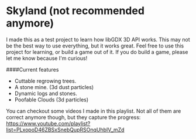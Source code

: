 # Skyland (not recommended anymore)
I made this as a test project to learn how libGDX 3D API works. This may not be the best way to use everything, but it works great. Feel free to use this project for learning, or build a game out of it. If you do build a game, please let me know because I'm curious!

####Current features
- Cuttable regrowing trees.
- A stone mine. (3d dust particles)
- Dynamic logs and stones.
- Poofable Clouds (3d particles)

You can checkout some videos I made in this playlist. Not all of them are correct anymore though, but they capture the progress:
https://www.youtube.com/playlist?list=PLxopoD46ZBSxSnebQupRSOnqUhbIV_mZd
